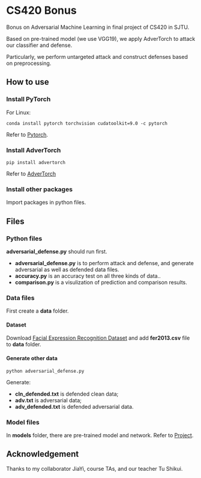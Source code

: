 # CS420 Bonus
Bonus on Adversarial Machine Learning in final project of CS420 in SJTU.

Based on pre-trained model (we use VGG19), we apply AdverTorch to attack our classifier and defense.

Particularly, we perform untargeted attack and construct defenses based on preprocessing.

## How to use
### Install PyTorch
For Linux:
```
conda install pytorch torchvision cudatoolkit=9.0 -c pytorch
```
Refer to [Pytorch](https://pytorch.org/).

### Install AdverTorch
```
pip install advertorch
```
Refer to [AdverTorch](https://github.com/BorealisAI/advertorch.git)

### Install other packages
Import packages in python files.

## Files
### Python files
**adversarial_defense.py** should run first.
* **adversarial_defense.py** is to perform attack and defense, and generate adversarial as well as defended data files.
* **accuracy.py** is an accuracy test on all three kinds of data..
* **comparison.py** is a visulization of prediction and comparison results.

### Data files
First create a **data** folder.

#### Dataset
Download [Facial Expression Recognition Dataset](https://www.kaggle.com/c/challenges-in-representation-learning-facial-expression-recognition-challenge) and add **fer2013.csv** file to **data** folder.

#### Generate other data
```
python adversarial_defense.py
```
Generate:
* **cln_defended.txt** is defended clean data;
* **adv.txt** is adversarial data;
* **adv_defended.txt** is defended adversarial data.

### Model files
In **models** folder, there are pre-trained model and network. Refer to [Project](https://github.com/WuJie1010/Facial-Expression-Recognition.Pytorch).

## Acknowledgement
Thanks to my collaborator JiaYi, course TAs, and our teacher Tu Shikui.
